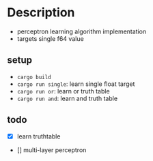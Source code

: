 # Description
- perceptron learning algorithm implementation
- targets single f64 value

## setup
- `cargo build`
- `cargo run single`: learn single float target
- `cargo run or`: learn or truth table
- `cargo run and`: learn and truth table

## todo
- [x] learn truthtable
- [] multi-layer perceptron